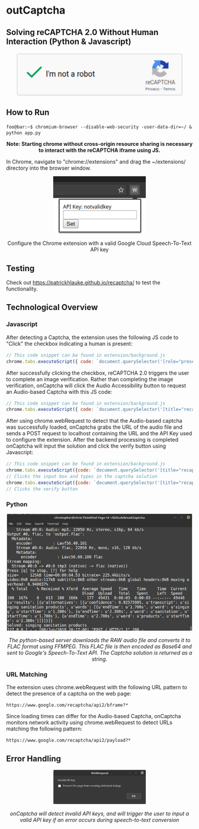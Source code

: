 # outCaptcha
## Solving reCAPTCHA 2.0 Without Human Interaction (Python & Javascript)

<p align="center"><i>
  <img src="src/solved.png" width="450"/>
</i></p>

## How to Run

```console
foo@bar:~$ chromium-browser --disable-web-security -user-data-dir=~/ & python app.py
```

<p align="center"><b>Note: Starting chrome without cross-origin resource sharing is necessary to interact with the reCAPTCHA iframe using JS.</b></p>

In Chrome, navigate to "chrome://extensions" and drag the ~/extensions/ directory into the browser window.


<p align="center"><i>
  <img src="src/keyInput.png" width="250"/>
</i></p>
<p align='center'>Configure the Chrome extension with a valid Google Cloud Speech-To-Text API key</p>

## Testing

Check out https://patrickhlauke.github.io/recaptcha/ to test the functionality.

## Technological Overview

### Javascript

After detecting a Captcha, the extension uses the following JS code to "Click" the checkbox indicating a human is present:

```javascript
// This code snippet can be found in extension/background.js
chrome.tabs.executeScript({ code: `document.querySelector('[role="presentation"]').contentWindow.document.getElementById("recaptcha-anchor").click()` });
```

After successfully clicking the checkbox, reCAPTCHA 2.0 triggers the user to complete an image verification.  Rather than completing the image verification, onCaptcha will click the Audio Accessibility button to request an Audio-based Captcha with this JS code:

```javascript
// This code snippet can be found in extension/background.js
chrome.tabs.executeScript({ code: `document.querySelector('[title="recaptcha challenge"]').contentWindow.document.getElementById("recaptcha-audio-button").click()` });
```

After using chrome.webRequest to detect that the Audio-based captcha was successfully loaded, onCaptcha grabs the URL of the audio file and sends a POST request to localhost containing the URL and the API Key used to configure the extension.  After the backend processing is completed onCaptcha will input the solution and click the verify button using Javascript:

```javascript
// This code snippet can be found in extension/background.js
chrome.tabs.executeScript({code: `document.querySelector('[title="recaptcha challenge"]').contentWindow.document.getElementById('audio-response').value = "` + returnVal + '"'});
// Clicks the input box and types in the captcha solution
chrome.tabs.executeScript({code: `document.querySelector('[title="recaptcha challenge"]').contentWindow.document.getElementById("recaptcha-verify-button").click()` });
// Clicks the verify button
```

### Python

<p align="center"><i>
  <img src="src/output.png" width="500"/>
</i></p>
<p align="center"><i>The python-based server downloads the RAW audio file and converts it to FLAC format using FFMPEG.  This FLAC file is then encoded as Base64 and sent to Google's Speech-To-Text API.  The Captcha solution is returned as a string.</i></p>

### URL Matching

The extension uses chrome.webRequest with the following URL pattern to detect the presence of a captcha on the web page:

```
https://www.google.com/recaptcha/api2/bframe?*
```

Since loading times can differ for the Audio-based Captcha, onCaptcha monitors network activity using chrome.webRequest to detect URLs matching the following pattern:

```
https://www.google.com/recaptcha/api2/payload?*
```

## Error Handling

<p align="center"><i>
  <img src="src/invalidKey.png" width="250"/>
</i></p>
<p align="center"><i>onCaptcha will detect invalid API keys, and will trigger the user to input a valid API key if an error occurs during speech-to-text conversion</i></p>



